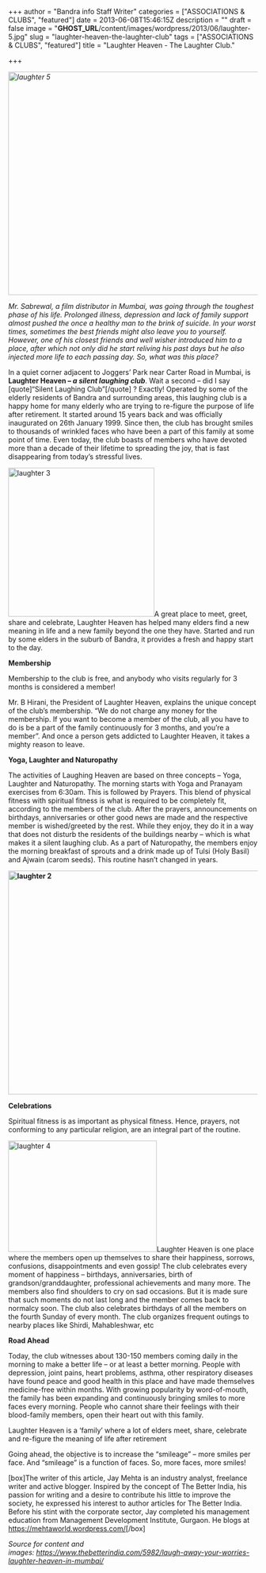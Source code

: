 +++
author = "Bandra info Staff Writer"
categories = ["ASSOCIATIONS &amp; CLUBS", "featured"]
date = 2013-06-08T15:46:15Z
description = ""
draft = false
image = "__GHOST_URL__/content/images/wordpress/2013/06/laughter-5.jpg"
slug = "laughter-heaven-the-laughter-club"
tags = ["ASSOCIATIONS &amp; CLUBS", "featured"]
title = "Laughter Heaven - The Laughter Club."

+++


<p><em><a href="https://i0.wp.com/bandra.info/wp-content/uploads/2013/06/laughter-5.jpg?ssl=1"><img loading="lazy" class="size-full wp-image-2969 aligncenter" alt="laughter 5" src="https://i0.wp.com/bandra.info/wp-content/uploads/2013/06/laughter-5.jpg?resize=600%2C450&#038;ssl=1" width="600" height="450" srcset="https://i0.wp.com/bandra.info/wp-content/uploads/2013/06/laughter-5.jpg?w=600&amp;ssl=1 600w, https://i0.wp.com/bandra.info/wp-content/uploads/2013/06/laughter-5.jpg?resize=300%2C225&amp;ssl=1 300w" sizes="(max-width: 600px) 100vw, 600px" data-recalc-dims="1" /></a></em></p>
<p><em>Mr. Sabrewal, a film distributor in Mumbai, was going through the toughest phase of his life. Prolonged illness, depression and lack of family support almost pushed the once a healthy man to the brink of suicide. In your worst times, sometimes the best friends might also leave you to yourself. However, one of his closest friends and well wisher introduced him to a place, after which not only did he start reliving his past days but he also injected more life to each passing day. So, what was this place?</em></p>
<p>In a quiet corner adjacent to Joggers’ Park near Carter Road in Mumbai, is <strong>Laughter Heaven – <em>a silent laughing club</em></strong>. Wait a second – did I say [quote]“Silent Laughing Club”[/quote] ? Exactly! Operated by some of the elderly residents of Bandra and surrounding areas, this laughing club is a happy home for many elderly who are trying to re-figure the purpose of life after retirement. It started around 15 years back and was officially inaugurated on 26th January 1999. Since then, the club has brought smiles to thousands of wrinkled faces who have been a part of this family at some point of time. Even today, the club boasts of members who have devoted more than a decade of their lifetime to spreading the joy, that is fast disappearing from today’s stressful lives.</p>
<p><a href="https://i2.wp.com/bandra.info/wp-content/uploads/2013/06/laughter-3.jpg?ssl=1"><img loading="lazy" class="size-medium wp-image-2971 alignright" alt="laughter 3" src="https://i2.wp.com/bandra.info/wp-content/uploads/2013/06/laughter-3.jpg?resize=295%2C300&#038;ssl=1" width="295" height="300" srcset="https://i2.wp.com/bandra.info/wp-content/uploads/2013/06/laughter-3.jpg?resize=295%2C300&amp;ssl=1 295w, https://i2.wp.com/bandra.info/wp-content/uploads/2013/06/laughter-3.jpg?w=586&amp;ssl=1 586w" sizes="(max-width: 295px) 100vw, 295px" data-recalc-dims="1" /></a>A great place to meet, greet, share and celebrate, Laughter Heaven has helped many elders find a new meaning in life and a new family beyond the one they have. Started and run by some elders in the suburb of Bandra, it provides a fresh and happy start to the day.</p>
<p><b>Membership</b></p>
<p>Membership to the club is free, and anybody who visits regularly for 3 months is considered a member!</p>
<p>Mr. B Hirani, the President of Laughter Heaven, explains the unique concept of the club’s membership. “We do not charge any money for the membership. If you want to become a member of the club, all you have to do is be a part of the family continuously for 3 months, and you’re a member”. And once a person gets addicted to Laughter Heaven, it takes a mighty reason to leave.</p>
<p><b>Yoga, Laughter and Naturopathy</b></p>
<p>The activities of Laughing Heaven are based on three concepts – Yoga, Laughter and Naturopathy. The morning starts with Yoga and Pranayam exercises from 6:30am. This is followed by Prayers. This blend of physical fitness with spiritual fitness is what is required to be completely fit, according to the members of the club. After the prayers, announcements on birthdays, anniversaries or other good news are made and the respective member is wished/greeted by the rest. While they enjoy, they do it in a way that does not disturb the residents of the buildings nearby – which is what makes it a silent laughing club. As a part of Naturopathy, the members enjoy the morning breakfast of sprouts and a drink made up of Tulsi (Holy Basil) and Ajwain (carom seeds). This routine hasn’t changed in years.</p>
<p><b><a href="https://i0.wp.com/bandra.info/wp-content/uploads/2013/06/laughter-2.jpg?ssl=1"><img loading="lazy" class="size-full wp-image-2970 aligncenter" alt="laughter 2" src="https://i0.wp.com/bandra.info/wp-content/uploads/2013/06/laughter-2.jpg?resize=601%2C451&#038;ssl=1" width="601" height="451" srcset="https://i0.wp.com/bandra.info/wp-content/uploads/2013/06/laughter-2.jpg?w=601&amp;ssl=1 601w, https://i0.wp.com/bandra.info/wp-content/uploads/2013/06/laughter-2.jpg?resize=300%2C225&amp;ssl=1 300w" sizes="(max-width: 601px) 100vw, 601px" data-recalc-dims="1" /></a></b></p>
<p><b>Celebrations</b></p>
<p>Spiritual fitness is as important as physical fitness. Hence, prayers, not conforming to any particular religion, are an integral part of the routine.</p>
<p><a href="https://i2.wp.com/bandra.info/wp-content/uploads/2013/06/laughter-4.jpg?ssl=1"><img loading="lazy" class="size-medium wp-image-2972 alignleft" alt="laughter 4" src="https://i2.wp.com/bandra.info/wp-content/uploads/2013/06/laughter-4.jpg?resize=300%2C224&#038;ssl=1" width="300" height="224" srcset="https://i2.wp.com/bandra.info/wp-content/uploads/2013/06/laughter-4.jpg?resize=300%2C224&amp;ssl=1 300w, https://i2.wp.com/bandra.info/wp-content/uploads/2013/06/laughter-4.jpg?w=603&amp;ssl=1 603w" sizes="(max-width: 300px) 100vw, 300px" data-recalc-dims="1" /></a>Laughter Heaven is one place where the members open up themselves to share their happiness, sorrows, confusions, disappointments and even gossip! The club celebrates every moment of happiness – birthdays, anniversaries, birth of grandson/granddaughter, professional achievements and many more. The members also find shoulders to cry on sad occasions. But it is made sure that such moments do not last long and the member comes back to normalcy soon. The club also celebrates birthdays of all the members on the fourth Sunday of every month. The club organizes frequent outings to nearby places like Shirdi, Mahableshwar, etc</p>
<p><b>Road Ahead</b></p>
<p>Today, the club witnesses about 130-150 members coming daily in the morning to make a better life – or at least a better morning. People with depression, joint pains, heart problems, asthma, other respiratory diseases have found peace and good health in this place and have made themselves medicine-free within months. With growing popularity by word-of-mouth, the family has been expanding and continuously bringing smiles to more faces every morning. People who cannot share their feelings with their blood-family members, open their heart out with this family.</p>
<p>Laughter Heaven is a &#8216;family&#8217; where a lot of elders meet, share, celebrate and re-figure the meaning of life after retirement</p>
<p>Going ahead, the objective is to increase the “smileage” – more smiles per face. And “smileage” is a function of faces. So, more faces, more smiles!</p>
<p>[box]The writer of this article, Jay Mehta is an industry analyst, freelance writer and active blogger. Inspired by the concept of The Better India, his passion for writing and a desire to contribute his little to improve the society, he expressed his interest to author articles for The Better India. Before his stint with the corporate sector, Jay completed his management education from Management Development Institute, Gurgaon. He blogs at <a href="https://mehtaworld.wordpress.com/">https://mehtaworld.wordpress.com/</a>[/box]</p>
<p><em>Source for content and images: <a href="https://www.thebetterindia.com/5982/laugh-away-your-worries-laughter-heaven-in-mumbai/">https://www.thebetterindia.com/5982/laugh-away-your-worries-laughter-heaven-in-mumbai/</a></em></p>



